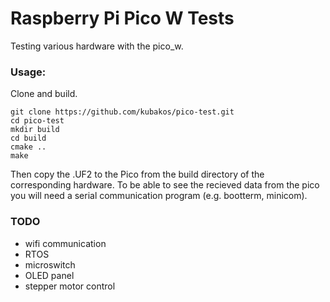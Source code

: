 # Raspberry Pi Pico W Tests
Testing various hardware with the pico_w.

### Usage:
Clone and build.
```
git clone https://github.com/kubakos/pico-test.git
cd pico-test
mkdir build
cd build
cmake ..
make
```

Then copy the .UF2 to the Pico from the build directory of the corresponding hardware. 
To be able to see the recieved data from the pico you will need a serial communication program (e.g. bootterm, minicom).


### TODO
- wifi communication
- RTOS
- microswitch
- OLED panel
- stepper motor control
